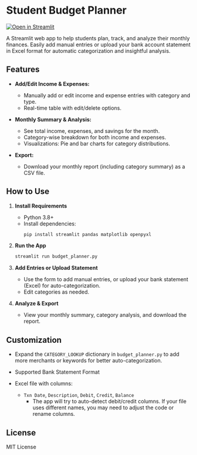 # Student Budget Planner

[![Open in Streamlit](https://static.streamlit.io/badges/streamlit_badge_black_white.svg)](https://p-sharma-7-budget-planner-for-student-budget-planner-yrzvr0.streamlit.app/)

A Streamlit web app to help students plan, track, and analyze their monthly finances. Easily add manual entries or upload your bank account statement in Excel format for automatic categorization and insightful analysis.

## Features

- **Add/Edit Income & Expenses:**
  - Manually add or edit income and expense entries with category and type.
  - Real-time table with edit/delete options.

- **Monthly Summary & Analysis:**
  - See total income, expenses, and savings for the month.
  - Category-wise breakdown for both income and expenses.
  - Visualizations: Pie and bar charts for category distributions.

- **Export:**
  - Download your monthly report (including category summary) as a CSV file.

## How to Use

1. **Install Requirements**
   - Python 3.8+
   - Install dependencies:
     ```bash
     pip install streamlit pandas matplotlib openpyxl
     ```

2. **Run the App**
   ```bash
   streamlit run budget_planner.py
   ```

3. **Add Entries or Upload Statement**
   - Use the form to add manual entries, or upload your bank statement (Excel) for auto-categorization.
   - Edit categories as needed.

4. **Analyze & Export**
   - View your monthly summary, category analysis, and download the report.


## Customization

- Expand the `CATEGORY_LOOKUP` dictionary in `budget_planner.py` to add more merchants or keywords for better auto-categorization.

- Supported Bank Statement Format

- Excel file with columns:
  - `Txn Date`, `Description`, `Debit`, `Credit`, `Balance`
    - The app will try to auto-detect debit/credit columns. If your file uses different names, you may need to adjust the code or rename columns.

## License

MIT License
